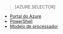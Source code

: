 > [AZURE.SELECTOR]
- [Portal do Azure](../articles/virtual-network/virtual-networks-create-vnetpeering-arm-portal.md)
- [PowerShell](../articles/virtual-network/virtual-networks-create-vnetpeering-arm-ps.md)
- [Modelo de processador](../articles/virtual-network/virtual-networks-create-vnetpeering-arm-template-click.md)